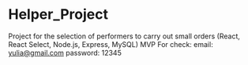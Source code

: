 # Helper_Project
Project for the selection of performers to carry out small orders (React, React Select, Node.js, Express, MySQL)
MVP
For check:
email: yulia@gmail.com
password: 12345
